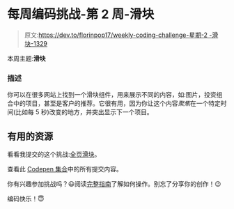 # 每周编码挑战-第 2 周-滑块

> 原文:[https://dev.to/florinpop17/weekly-coding-challenge-星期-2 -滑块-1329](https://dev.to/florinpop17/weekly-coding-challenge---week-2---slider-1329)

本周主题:**滑块**

### [](#description)描述

你可以在很多网站上找到一个滑块组件，用来展示不同的内容，如:图片，投资组合中的项目，甚至是客户的推荐。它很有用，因为你让这个内容*聚焦*在一个特定时间(比如每 5 秒)改变的地方，并突出显示下一个项目。

## [](#useful-resources)有用的资源

看看我提交的这个挑战:[全页滑块](https://www.florin-pop.com/blog/2019/03/full-page-slider/)。

查看此 [Codepen 集合](https://codepen.io/collection/DNgYKM/)中的所有提交内容。

你有兴趣参加挑战吗？😃阅读[完整指南](https://www.florin-pop.com/blog/2019/03/weekly-coding-challenge/)了解如何操作。别忘了分享你的创作！😉

编码快乐！😇